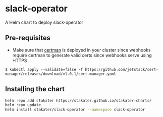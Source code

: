 # slack-operator

A Helm chart to deploy slack-operator

## Pre-requisites

- Make sure that [certman](https://cert-manager.io/) is deployed in your cluster since webhooks require certman to generate valid certs since webhooks serve using HTTPS

```terminal
$ kubectl apply --validate=false -f https://github.com/jetstack/cert-manager/releases/download/v1.0.1/cert-manager.yaml
```

## Installing the chart

```sh
helm repo add stakater https://stakater.github.io/stakater-charts/
helm repo update
helm install stakater/slack-operator --namespace slack-operator
```